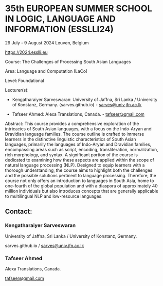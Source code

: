 # 35th EUROPEAN SUMMER SCHOOL IN LOGIC, LANGUAGE AND INFORMATION (ESSLLI24) 

29 July - 9 August 2024 Leuven, Belgium 

https://2024.esslli.eu

Course: The Challenges of Processing South Asian Languages

Area: Language and Computation (LaCo)

Level: Foundational

Lecturer(s): 

- Kengatharaiyer Sarveswaran: University of Jaffna, Sri Lanka / University of Konstanz, Germany. (sarves.github.io) - sarves@univ.jfn.ac.lk

- Tafseer Ahmed: Alexa Translations, Canada. - tafseer@gmail.com

Abstract: This course provides a comprehensive exploration of the intricacies of South Asian languages, with a focus on the Indo-Aryan and Dravidian language families. The course outline is crafted to immerse learners in the distinctive linguistic characteristics of South Asian languages, primarily the languages of Indo-Aryan and Dravidian families, encompassing areas such as script, encoding, transliteration, normalization, rich morphology, and syntax. A significant portion of the course is dedicated to examining how these aspects are applied within the scope of natural language processing (NLP). Designed to equip learners with a thorough understanding, the course aims to highlight both the challenges and the possible solutions pertinent to language processing. Therefore, the course not only offers an introduction to languages in South Asia, home to one-fourth of the global population and with a diaspora of approximately 40 million individuals but also introduces concepts that are generally applicable to multilingual NLP and low-resource languages.

## Contact:

### Kengatharaiyer Sarveswaran

University of Jaffna, Sri Lanka / University of Konstanz, Germany. 

sarves.github.io / sarves@univ.jfn.ac.lk


### Tafseer Ahmed

Alexa Translations, Canada. 

tafseer@gmail.com
